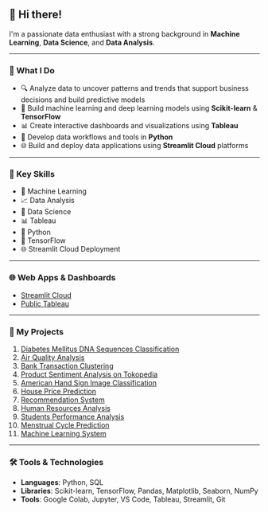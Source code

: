 ## 👋 Hi there!
I'm a passionate data enthusiast with a strong background in **Machine Learning**, **Data Science**, and **Data Analysis**. 

---

### 🚀 What I Do
- 🔍 Analyze data to uncover patterns and trends that support business decisions and build predictive models
- 🤖 Build machine learning and deep learning models using **Scikit-learn** & **TensorFlow**  
- 📊 Create interactive dashboards and visualizations using **Tableau**  
- 🐍 Develop data workflows and tools in **Python**  
- 🌐 Build and deploy data applications using **Streamlit Cloud** platforms


---

### 🌟 Key Skills
- 🧠 Machine Learning  
- 📈 Data Analysis  
- 🧪 Data Science  
- 📊 Tableau  
- 🐍 Python  
- 🔬 TensorFlow  
- 🌐 Streamlit Cloud Deployment
  
---

### 🌐 Web Apps & Dashboards
- [Streamlit Cloud](https://share.streamlit.io/user/mkarmand)  
- [Public Tableau](https://public.tableau.com/app/profile/muhammad.armand7202/)

---

### 📂 My Projects

1. [Diabetes Mellitus DNA Sequences Classification](https://github.com/mkarmand/Diabetes-Mellitus-DNA-Sequences)  
2. [Air Quality Analysis](https://github.com/mkarmand/Air-Quality-Analysis)  
3. [Bank Transaction Clustering](https://github.com/mkarmand/Bank-Transaction)  
4. [Product Sentiment Analysis on Tokopedia](https://github.com/mkarmand/Product-Sentiment-Analysis-on-Tokopedia)
5. [American Hand Sign Image Classification](https://github.com/mkarmand/)
6. [House Price Prediction](https://github.com/MKarmand/House-Price-Prediction)
7. [Recommendation System](https://github.com/mkarmand/Recommendation-System)
8. [Human Resources Analysis](https://github.com/mkarmand/Human-Resources)
9. [Students Performance Analysis](https://github.com/mkarmand/Students-Performance)
10.  [Menstrual Cycle Prediction](https://github.com/mkarmand/Menstrual-Cycle-Prediction)
11.   [Machine Learning System](https://github.com/mkarmand/)

---

### 🛠️ Tools & Technologies
- **Languages**: Python, SQL  
- **Libraries**: Scikit-learn, TensorFlow, Pandas, Matplotlib, Seaborn, NumPy
- **Tools**: Google Colab, Jupyter, VS Code, Tableau, Streamlit, Git 
